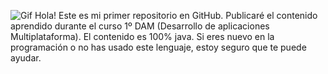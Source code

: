 ![Gif](Inicio.gif)
Hola!
Este es mi primer repositorio en GitHub.
Publicaré el contenido aprendido durante el curso 1º DAM (Desarrollo de aplicaciones Multiplataforma).
El contenido es 100% java.
Si eres nuevo en la programación o no has usado este lenguaje, estoy seguro que te puede ayudar.
